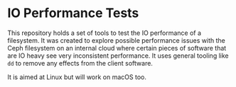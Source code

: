 # IO Performance Tests

This repository holds a set of tools to test the IO performance of a filesystem.
It was created to explore possible performance issues with the Ceph filesystem
on an internal cloud where certain pieces of software that are IO heavy see
very inconsistent performance. It uses general tooling like `dd` to remove any
effects from the client software.

It is aimed at Linux but will work on macOS too.
